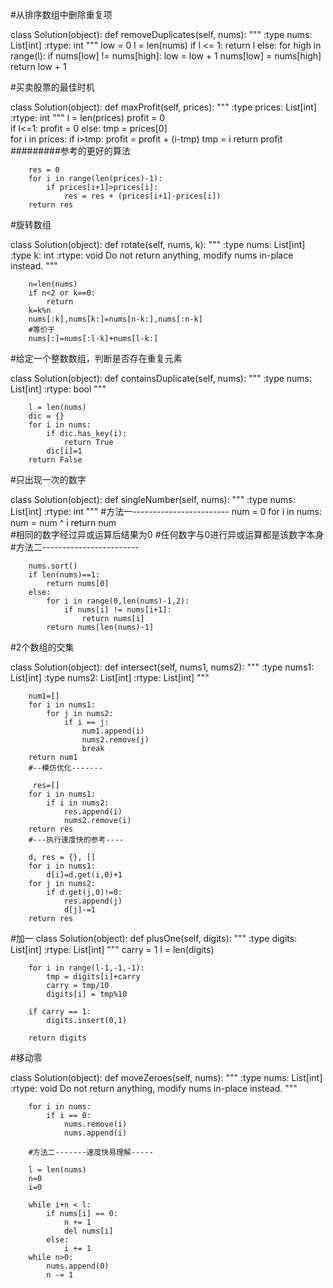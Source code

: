 #从排序数组中删除重复项

class Solution(object):
    def removeDuplicates(self, nums):
        """
        :type nums: List[int]
        :rtype: int
        """
        low = 0
        l = len(nums)
        if l <= 1:
            return l
        else:
            for high in range(l):
                if nums[low] != nums[high]:
                    low = low + 1
                    nums[low] = nums[high]
        return low + 1 

#买卖股票的最佳时机

class Solution(object):
    def maxProfit(self, prices):
        """
        :type prices: List[int]
        :rtype: int
        """
        l = len(prices)
        profit = 0        
        if l<=1:
            profit = 0
        else:
            tmp = prices[0]           
            for i in prices:
                if i>tmp:
                    profit = profit + (i-tmp)
                tmp = i
        return profit
#########参考的更好的算法

        res = 0
        for i in range(len(prices)-1):
            if prices[i+1]>prices[i]:
                res = res + (prices[i+1]-prices[i])
        return res 
        
#旋转数组

class Solution(object):
    def rotate(self, nums, k):
        """
        :type nums: List[int]
        :type k: int
        :rtype: void Do not return anything, modify nums in-place instead.
        """
        
        n=len(nums)
        if n<2 or k==0:
            return 
        k=k%n
        nums[:k],nums[k:]=nums[n-k:],nums[:n-k]
        #等价于
        nums[:]=nums[:l-k]+nums[l-k:]
        
#给定一个整数数组，判断是否存在重复元素

class Solution(object):
    def containsDuplicate(self, nums):
        """
        :type nums: List[int]
        :rtype: bool
        """ 
        
        l = len(nums)
        dic = {}
        for i in nums:
            if dic.has_key(i):
                return True
            dic[i]=1
        return False
  
 #只出现一次的数字
 
 class Solution(object):
    def singleNumber(self, nums):
        """
        :type nums: List[int]
        :rtype: int
        """
    #方法一------------------------
        num = 0
        for i in nums:
            num = num ^ i
        return num   
    #相同的数字经过异或运算后结果为0
    #任何数字与0进行异或运算都是该数字本身
    #方法二------------------------
    
        nums.sort()
        if len(nums)==1:
            return nums[0]
        else:
            for i in range(0,len(nums)-1,2):
                if nums[i] != nums[i+1]:
                    return nums[i]
            return nums[len(nums)-1]   
            
#2个数组的交集

class Solution(object):
    def intersect(self, nums1, nums2):
        """
        :type nums1: List[int]
        :type nums2: List[int]
        :rtype: List[int]
        """
        
        num1=[]
        for i in nums1:
            for j in nums2:
                if i == j:
                    num1.append(i)
                    nums2.remove(j)
                    break
        return num1
        #--模仿优化-------
        
         res=[]
        for i in nums1:
            if i in nums2:
                res.append(i)
                nums2.remove(i)
        return res
        #---执行速度快的参考----
        
        d, res = {}, []
        for i in nums1:
            d[i]=d.get(i,0)+1
        for j in nums2:
            if d.get(j,0)!=0:
                res.append(j)
                d[j]-=1
        return res
        
#加一
class Solution(object):
    def plusOne(self, digits):
        """
        :type digits: List[int]
        :rtype: List[int]
        """
        carry = 1
        l = len(digits)
        
        for i in range(l-1,-1,-1):
            tmp = digits[i]+carry
            carry = tmp/10
            digits[i] = tmp%10
            
        if carry == 1:
            digits.insert(0,1)
            
        return digits
        
#移动零

class Solution(object):
    def moveZeroes(self, nums):
        """
        :type nums: List[int]
        :rtype: void Do not return anything, modify nums in-place instead.
        """
        
        for i in nums:
            if i == 0:
                nums.remove(i)
                nums.append(i)
                
        #方法二-------速度快易理解-----
        
        l = len(nums)
        n=0
        i=0
        
        while i+n < l:
            if nums[i] == 0:
                n += 1
                del nums[i]
            else:
                i += 1
        while n>0:
            nums.append(0)
            n -= 1
        
